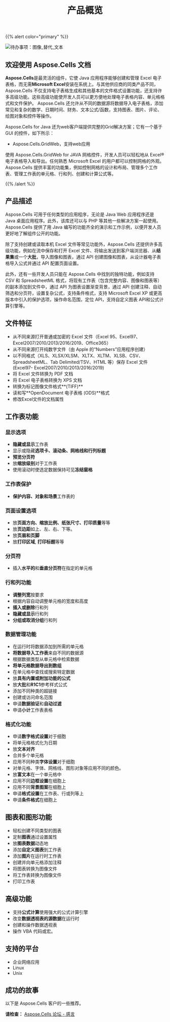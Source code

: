 ﻿---
title: 产品概览
type: docs
weight: 5
url: /zh/java/product-overview/
---
{{% alert color="primary" %}} 

![待办事项：图像_替代_文本](product-overview_1.png)
## **欢迎使用 Aspose.Cells 文档**
**Aspose.Cells**是最灵活的组件，它使 Java 应用程序能够创建和管理 Excel 电子表格，而无需**Microsoft Excel**安装在系统上。与其他供应商的同类产品不同，Aspose.Cells 不仅支持电子表格生成和其他基本的文件格式设置功能，还支持许多高级功能。这些高级功能使开发人员可以更方便地处理电子表格内容、单元格格式和文件保护。 Aspose.Cells 还允许从不同的数据源将数据导入电子表格，添加常见和复杂的数学、日期时间、财务、文本公式/函数，支持图表、图片、评论、绘图对象和控件等操作。

Aspose.Cells for Java 还为web客户端提供完整的Grid解决方案；它有一个基于 GUI 的控件，如下所示：

- Aspose.Cells.GridWeb，支持web应用

使用 Aspose.Cells.GridWeb for JAVA 网格控件，开发人员可以轻松地从 Excel® 电子表格导入和导出。任何熟悉 Microsoft Excel 的用户都可以控制网格的外观。 Aspose.Cells 提供丰富的功能集，例如控制网格的设计和布局、管理多个工作表、管理工作表的单元格、行和列、创建和计算公式等。

{{% /alert %}} 
## **产品描述**
Aspose.Cells 可用于任何类型的应用程序，无论是 Java Web 应用程序还是 Java 桌面应用程序。此外，该库还可以与 PHP 等其他一些解决方案一起使用。Aspose.Cells 提供了用 Java 编写的功能齐全的演示和工作示例，以便开发人员更好地了解组件公开的功能。

除了支持创建或读取本机 Excel 文件等常见功能外，Aspose.Cells 还提供许多高级功能，例如在流中保存和打开 Excel 文件、将输出发送到客户端浏览器、从**结果集**或一个**大批**，导入图像和图表，通过 API 创建图像和图表，从设计器电子表格导入公式并通过 API 配置页面设置。

此外，还有一些开发人员只能在 Aspose.Cells 中找到的独特功能，例如支持 CSV 和 SpreadsheetML 格式，将现有工作表（包含完整内容、图像和图表等）的副本添加到文件中，通过 API 为图表设置渐变背景，通过 API 创建注释、自动筛选和分页符，设置复杂公式，支持条件格式，支持 Microsoft Excel XP 或更高版本中引入的保护选项，操作命名范围，定位 API，支持自定义图表 API和公式计算引擎等。
## **文件特征**
- 从不同来源打开普通或加密的 Excel 文件（Excel 95、Excel97、Excel2007/2010/2013/2016/2019、Office365）
- 从不同来源打开纯数字文件（由 Apple 的“Numbers”应用程序创建）
- 以不同格式（XLS、XLSX/XLSM、XLTX、XLTM、XLSB、CSV、SpreadsheetML、Tab Delimited/TSV、HTML 等）保存 Excel 文件 (Excel97- Excel2007/2010/2013/2016/2019)
- 将 Excel 文件转换为 PDF 文档
- 将 Excel 电子表格转换为 XPS 文档
- 转换为标记图像文件格式**(TIFF)**
- 读和写**OpenDocument 电子表格 (ODS)**格式
- 修改Excel文件的文档属性
## **工作表功能**
### **显示选项**
- **隐藏或显示**工作表
- 显示或隐藏**选项卡、滚动条、网格线和行列标题**
- **预览分页符**
- 放**缩放级别**对于工作表
- 使用滚动时使选定数据保持可见**冻结窗格**
### **工作表保护**
- **保护内容、对象和场景**工作表的
### **页面设置选项**
- 放**页面方向、缩放比例、纸张尺寸、打印质量**等等
- 放**页边距**如上、左、右、下等。
- 放**页眉和页脚**
- 放**打印区域**, **打印标题**等等
### **分页符**
- 插入**水平的**和**垂直分页符**在指定的单元格
### **行和列功能**
- **调整列宽**按要求
- 根据内容自动调整单元格的宽度和高度
- **插入或删除**行和列
- **隐藏或显示**行和列
- **分组或取消分组**行和列
### **数据管理功能**
- 在运行时将数据添加到所需的单元格
- **将数据导入工作表**来自不同的数据源
- 根据数据类型从单元格中检索数据
- **将单元格数据导出到数组**
- 在单元格中查找或搜索特定数据
- 放**具有内置或附加功能的公式**
- 放**大批**和**R1C1**参考样式公式
- 添加不同种类的超链接
- 创建或访问命名范围
- 申请**数据验证**和**自动过滤**
- 申请**小计**工作表表格
### **格式化功能**
- 申请**数字格式设置**对于细胞
- 将单元格格式化为日期
- 放**文本对齐**
- 合并多个单元格
- 应用不同种类**字体设置**对于细胞
- 对单元格、字体、网格线、图形对象等应用不同的颜色。
- 放**富文本**在一个单元格中
- 应用不同**边框设置**在细胞上
- 应用不同**背景图案**在细胞上
- 申请**格式设置**在工作表、行或列等上
- 申请**条件格式**在细胞上
## **图表和图形功能**
- 轻松创建不同类型的图表
- 定制**图表**通过设置属性
- 放**图表数据**动态地
- 添加**自定义图表**到工作表
- 添加**图片**在运行时工作表
- 创建并向单元格添加注释
- 将图表转换为图像文件
- 将工作表转换为图像文件
- 打印工作表
## **高级功能**
- 支持**公式计算**使用强大的公式计算引擎
- 改变**数据透视表的源数据**在运行时
- 创建和操作数据透视表
- 操作 VBA 代码或宏。
## **支持的平台**
- 企业网络应用
- Linux
- Unix
## **成功的故事**
以下是 Aspose.Cells 客户的一些推荐。

**请检查：** 
[Aspose.Cells 论坛 - 感言](https://downloads.aspose.com/corporate/success-stories/aspose.cells/)
